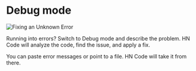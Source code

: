 # Debug mode

  <img src="images/unknown_error_stripe_rb.png" alt="Fixing an Unknown Error" />

Running into errors? Switch to Debug mode and describe the problem. HN Code will analyze the code, find the issue, and apply a fix.

You can paste error messages or point to a file. HN Code will take it from there.
